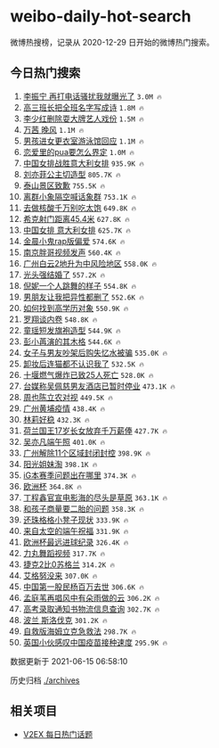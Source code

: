 # weibo-daily-hot-search

微博热搜榜，记录从 2020-12-29 日开始的微博热门搜索。

## 今日热门搜索

<!-- BEGIN -->

1. [李振宁 再打电话骚扰我就曝光了](https://s.weibo.com/weibo?q=%E6%9D%8E%E6%8C%AF%E5%AE%81%20%E5%86%8D%E6%89%93%E7%94%B5%E8%AF%9D%E9%AA%9A%E6%89%B0%E6%88%91%E5%B0%B1%E6%9B%9D%E5%85%89%E4%BA%86&Refer=top) `3.0M 🔥`
1. [高三班长把全班名字写成诗](https://s.weibo.com/weibo?q=%23%E9%AB%98%E4%B8%89%E7%8F%AD%E9%95%BF%E6%8A%8A%E5%85%A8%E7%8F%AD%E5%90%8D%E5%AD%97%E5%86%99%E6%88%90%E8%AF%97%23&Refer=top) `1.8M 🔥`
1. [李少红删除耍大牌艺人戏份](https://s.weibo.com/weibo?q=%23%E6%9D%8E%E5%B0%91%E7%BA%A2%E5%88%A0%E9%99%A4%E8%80%8D%E5%A4%A7%E7%89%8C%E8%89%BA%E4%BA%BA%E6%88%8F%E4%BB%BD%23&Refer=top) `1.5M 🔥`
1. [万茜 晚风](https://s.weibo.com/weibo?q=%E4%B8%87%E8%8C%9C%20%E6%99%9A%E9%A3%8E&Refer=top) `1.1M 🔥`
1. [男孩进女更衣室游泳馆回应](https://s.weibo.com/weibo?q=%23%E7%94%B7%E5%AD%A9%E8%BF%9B%E5%A5%B3%E6%9B%B4%E8%A1%A3%E5%AE%A4%E6%B8%B8%E6%B3%B3%E9%A6%86%E5%9B%9E%E5%BA%94%23&Refer=top) `1.1M 🔥`
1. [恋爱里的pua要怎么界定](https://s.weibo.com/weibo?q=%23%E6%81%8B%E7%88%B1%E9%87%8C%E7%9A%84pua%E8%A6%81%E6%80%8E%E4%B9%88%E7%95%8C%E5%AE%9A%23&Refer=top) `1.0M 🔥`
1. [中国女排战胜意大利女排](https://s.weibo.com/weibo?q=%23%E4%B8%AD%E5%9B%BD%E5%A5%B3%E6%8E%92%E6%88%98%E8%83%9C%E6%84%8F%E5%A4%A7%E5%88%A9%E5%A5%B3%E6%8E%92%23&Refer=top) `935.9K 🔥`
1. [刘亦菲公主切造型](https://s.weibo.com/weibo?q=%23%E5%88%98%E4%BA%A6%E8%8F%B2%E5%85%AC%E4%B8%BB%E5%88%87%E9%80%A0%E5%9E%8B%23&Refer=top) `805.7K 🔥`
1. [泰山景区致歉](https://s.weibo.com/weibo?q=%23%E6%B3%B0%E5%B1%B1%E6%99%AF%E5%8C%BA%E8%87%B4%E6%AD%89%23&Refer=top) `755.5K 🔥`
1. [离群小象隔空喊话象群](https://s.weibo.com/weibo?q=%E7%A6%BB%E7%BE%A4%E5%B0%8F%E8%B1%A1%E9%9A%94%E7%A9%BA%E5%96%8A%E8%AF%9D%E8%B1%A1%E7%BE%A4&Refer=top) `753.1K 🔥`
1. [去做核酸千万别吃太饱](https://s.weibo.com/weibo?q=%23%E5%8E%BB%E5%81%9A%E6%A0%B8%E9%85%B8%E5%8D%83%E4%B8%87%E5%88%AB%E5%90%83%E5%A4%AA%E9%A5%B1%23&Refer=top) `649.8K 🔥`
1. [希克射门距离45.4米](https://s.weibo.com/weibo?q=%E5%B8%8C%E5%85%8B%E5%B0%84%E9%97%A8%E8%B7%9D%E7%A6%BB45.4%E7%B1%B3&Refer=top) `627.8K 🔥`
1. [中国女排 意大利女排](https://s.weibo.com/weibo?q=%E4%B8%AD%E5%9B%BD%E5%A5%B3%E6%8E%92%20%E6%84%8F%E5%A4%A7%E5%88%A9%E5%A5%B3%E6%8E%92&Refer=top) `625.7K 🔥`
1. [金晨小鬼rap版偏爱](https://s.weibo.com/weibo?q=%23%E9%87%91%E6%99%A8%E5%B0%8F%E9%AC%BCrap%E7%89%88%E5%81%8F%E7%88%B1%23&Refer=top) `574.6K 🔥`
1. [南京胖哥视频发声](https://s.weibo.com/weibo?q=%23%E5%8D%97%E4%BA%AC%E8%83%96%E5%93%A5%E8%A7%86%E9%A2%91%E5%8F%91%E5%A3%B0%23&Refer=top) `560.4K 🔥`
1. [广州白云2地升为中风险地区](https://s.weibo.com/weibo?q=%23%E5%B9%BF%E5%B7%9E%E7%99%BD%E4%BA%912%E5%9C%B0%E5%8D%87%E4%B8%BA%E4%B8%AD%E9%A3%8E%E9%99%A9%E5%9C%B0%E5%8C%BA%23&Refer=top) `558.0K 🔥`
1. [光头强结婚了](https://s.weibo.com/weibo?q=%23%E5%85%89%E5%A4%B4%E5%BC%BA%E7%BB%93%E5%A9%9A%E4%BA%86%23&Refer=top) `557.2K 🔥`
1. [倪妮一个人跳舞的样子](https://s.weibo.com/weibo?q=%23%E5%80%AA%E5%A6%AE%E4%B8%80%E4%B8%AA%E4%BA%BA%E8%B7%B3%E8%88%9E%E7%9A%84%E6%A0%B7%E5%AD%90%23&Refer=top) `554.8K 🔥`
1. [男朋友让我把异性都删了](https://s.weibo.com/weibo?q=%23%E7%94%B7%E6%9C%8B%E5%8F%8B%E8%AE%A9%E6%88%91%E6%8A%8A%E5%BC%82%E6%80%A7%E9%83%BD%E5%88%A0%E4%BA%86%23&Refer=top) `552.6K 🔥`
1. [如何找到高学历对象](https://s.weibo.com/weibo?q=%23%E5%A6%82%E4%BD%95%E6%89%BE%E5%88%B0%E9%AB%98%E5%AD%A6%E5%8E%86%E5%AF%B9%E8%B1%A1%23&Refer=top) `550.9K 🔥`
1. [罗翔谈内卷](https://s.weibo.com/weibo?q=%23%E7%BD%97%E7%BF%94%E8%B0%88%E5%86%85%E5%8D%B7%23&Refer=top) `548.8K 🔥`
1. [童瑶短发旗袍造型](https://s.weibo.com/weibo?q=%23%E7%AB%A5%E7%91%B6%E7%9F%AD%E5%8F%91%E6%97%97%E8%A2%8D%E9%80%A0%E5%9E%8B%23&Refer=top) `544.9K 🔥`
1. [彭小苒演的其木格](https://s.weibo.com/weibo?q=%23%E5%BD%AD%E5%B0%8F%E8%8B%92%E6%BC%94%E7%9A%84%E5%85%B6%E6%9C%A8%E6%A0%BC%23&Refer=top) `544.6K 🔥`
1. [女子与男友吵架后购失忆水被骗](https://s.weibo.com/weibo?q=%23%E5%A5%B3%E5%AD%90%E4%B8%8E%E7%94%B7%E5%8F%8B%E5%90%B5%E6%9E%B6%E5%90%8E%E8%B4%AD%E5%A4%B1%E5%BF%86%E6%B0%B4%E8%A2%AB%E9%AA%97%23&Refer=top) `535.0K 🔥`
1. [卸妆后连猫都不认识我了](https://s.weibo.com/weibo?q=%23%E5%8D%B8%E5%A6%86%E5%90%8E%E8%BF%9E%E7%8C%AB%E9%83%BD%E4%B8%8D%E8%AE%A4%E8%AF%86%E6%88%91%E4%BA%86%23&Refer=top) `532.5K 🔥`
1. [十堰燃气爆炸已致25人死亡](https://s.weibo.com/weibo?q=%23%E5%8D%81%E5%A0%B0%E7%87%83%E6%B0%94%E7%88%86%E7%82%B8%E5%B7%B2%E8%87%B425%E4%BA%BA%E6%AD%BB%E4%BA%A1%23&Refer=top) `528.0K 🔥`
1. [台媒称吴佩慈男友酒店已暂时停业](https://s.weibo.com/weibo?q=%23%E5%8F%B0%E5%AA%92%E7%A7%B0%E5%90%B4%E4%BD%A9%E6%85%88%E7%94%B7%E5%8F%8B%E9%85%92%E5%BA%97%E5%B7%B2%E6%9A%82%E6%97%B6%E5%81%9C%E4%B8%9A%23&Refer=top) `473.1K 🔥`
1. [周也陈立农对视](https://s.weibo.com/weibo?q=%23%E5%91%A8%E4%B9%9F%E9%99%88%E7%AB%8B%E5%86%9C%E5%AF%B9%E8%A7%86%23&Refer=top) `449.5K 🔥`
1. [广州黄埔疫情](https://s.weibo.com/weibo?q=%23%E5%B9%BF%E5%B7%9E%E9%BB%84%E5%9F%94%E7%96%AB%E6%83%85%23&Refer=top) `438.4K 🔥`
1. [林莉好稳](https://s.weibo.com/weibo?q=%E6%9E%97%E8%8E%89%E5%A5%BD%E7%A8%B3&Refer=top) `432.3K 🔥`
1. [荷兰国王17岁长女放弃千万薪俸](https://s.weibo.com/weibo?q=%23%E8%8D%B7%E5%85%B0%E5%9B%BD%E7%8E%8B17%E5%B2%81%E9%95%BF%E5%A5%B3%E6%94%BE%E5%BC%83%E5%8D%83%E4%B8%87%E8%96%AA%E4%BF%B8%23&Refer=top) `427.7K 🔥`
1. [吴亦凡端午照](https://s.weibo.com/weibo?q=%23%E5%90%B4%E4%BA%A6%E5%87%A1%E7%AB%AF%E5%8D%88%E7%85%A7%23&Refer=top) `401.0K 🔥`
1. [广州解除11个区域封闭封控](https://s.weibo.com/weibo?q=%23%E5%B9%BF%E5%B7%9E%E8%A7%A3%E9%99%A411%E4%B8%AA%E5%8C%BA%E5%9F%9F%E5%B0%81%E9%97%AD%E5%B0%81%E6%8E%A7%23&Refer=top) `398.9K 🔥`
1. [阳光姐妹淘](https://s.weibo.com/weibo?q=%E9%98%B3%E5%85%89%E5%A7%90%E5%A6%B9%E6%B7%98&Refer=top) `398.1K 🔥`
1. [iG本赛季问题出在哪里](https://s.weibo.com/weibo?q=%23iG%E6%9C%AC%E8%B5%9B%E5%AD%A3%E9%97%AE%E9%A2%98%E5%87%BA%E5%9C%A8%E5%93%AA%E9%87%8C%23&Refer=top) `374.3K 🔥`
1. [欧洲杯](https://s.weibo.com/weibo?q=%E6%AC%A7%E6%B4%B2%E6%9D%AF&Refer=top) `364.8K 🔥`
1. [丁程鑫官宣电影海的尽头是草原](https://s.weibo.com/weibo?q=%23%E4%B8%81%E7%A8%8B%E9%91%AB%E5%AE%98%E5%AE%A3%E7%94%B5%E5%BD%B1%E6%B5%B7%E7%9A%84%E5%B0%BD%E5%A4%B4%E6%98%AF%E8%8D%89%E5%8E%9F%23&Refer=top) `363.1K 🔥`
1. [和孩子商量要二胎的问题](https://s.weibo.com/weibo?q=%23%E5%92%8C%E5%AD%A9%E5%AD%90%E5%95%86%E9%87%8F%E8%A6%81%E4%BA%8C%E8%83%8E%E7%9A%84%E9%97%AE%E9%A2%98%23&Refer=top) `358.3K 🔥`
1. [还珠格格小凳子现状](https://s.weibo.com/weibo?q=%23%E8%BF%98%E7%8F%A0%E6%A0%BC%E6%A0%BC%E5%B0%8F%E5%87%B3%E5%AD%90%E7%8E%B0%E7%8A%B6%23&Refer=top) `333.9K 🔥`
1. [来自太空的端午祝福](https://s.weibo.com/weibo?q=%23%E6%9D%A5%E8%87%AA%E5%A4%AA%E7%A9%BA%E7%9A%84%E7%AB%AF%E5%8D%88%E7%A5%9D%E7%A6%8F%23&Refer=top) `331.9K 🔥`
1. [欧洲杯最远进球纪录](https://s.weibo.com/weibo?q=%23%E6%AC%A7%E6%B4%B2%E6%9D%AF%E6%9C%80%E8%BF%9C%E8%BF%9B%E7%90%83%E7%BA%AA%E5%BD%95%23&Refer=top) `326.4K 🔥`
1. [力丸舞蹈视频](https://s.weibo.com/weibo?q=%23%E5%8A%9B%E4%B8%B8%E8%88%9E%E8%B9%88%E8%A7%86%E9%A2%91%23&Refer=top) `317.7K 🔥`
1. [捷克2比0苏格兰](https://s.weibo.com/weibo?q=%E6%8D%B7%E5%85%8B2%E6%AF%940%E8%8B%8F%E6%A0%BC%E5%85%B0&Refer=top) `314.2K 🔥`
1. [艾格努没来](https://s.weibo.com/weibo?q=%E8%89%BE%E6%A0%BC%E5%8A%AA%E6%B2%A1%E6%9D%A5&Refer=top) `307.0K 🔥`
1. [中国第一股民杨百万去世](https://s.weibo.com/weibo?q=%23%E4%B8%AD%E5%9B%BD%E7%AC%AC%E4%B8%80%E8%82%A1%E6%B0%91%E6%9D%A8%E7%99%BE%E4%B8%87%E5%8E%BB%E4%B8%96%23&Refer=top) `306.6K 🔥`
1. [孟庭苇再唱风中有朵雨做的云](https://s.weibo.com/weibo?q=%23%E5%AD%9F%E5%BA%AD%E8%8B%87%E5%86%8D%E5%94%B1%E9%A3%8E%E4%B8%AD%E6%9C%89%E6%9C%B5%E9%9B%A8%E5%81%9A%E7%9A%84%E4%BA%91%23&Refer=top) `306.2K 🔥`
1. [高考录取通知书物流信息查询](https://s.weibo.com/weibo?q=%23%E9%AB%98%E8%80%83%E5%BD%95%E5%8F%96%E9%80%9A%E7%9F%A5%E4%B9%A6%E7%89%A9%E6%B5%81%E4%BF%A1%E6%81%AF%E6%9F%A5%E8%AF%A2%23&Refer=top) `302.7K 🔥`
1. [波兰 斯洛伐克](https://s.weibo.com/weibo?q=%E6%B3%A2%E5%85%B0%20%E6%96%AF%E6%B4%9B%E4%BC%90%E5%85%8B&Refer=top) `301.2K 🔥`
1. [自救版海姆立克急救法](https://s.weibo.com/weibo?q=%23%E8%87%AA%E6%95%91%E7%89%88%E6%B5%B7%E5%A7%86%E7%AB%8B%E5%85%8B%E6%80%A5%E6%95%91%E6%B3%95%23&Refer=top) `298.7K 🔥`
1. [英国小伙感叹中国疫苗接种速度](https://s.weibo.com/weibo?q=%23%E8%8B%B1%E5%9B%BD%E5%B0%8F%E4%BC%99%E6%84%9F%E5%8F%B9%E4%B8%AD%E5%9B%BD%E7%96%AB%E8%8B%97%E6%8E%A5%E7%A7%8D%E9%80%9F%E5%BA%A6%23&Refer=top) `295.9K 🔥`

数据更新于 2021-06-15 06:58:10

<!-- END -->

历史归档 [./archives](./archives)

## 相关项目

- [V2EX 每日热门话题](https://github.com/boojack/v2ex-daily-hot-topic)
